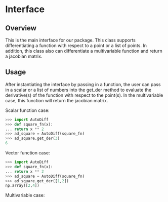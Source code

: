 # Interface
## Overview
This is the main interface for our package. This class supports differentiating a function with respect to a point or a list of points. In addition, this class also can differentiate a multivariable function and return a jacobian matrix.


## Usage
After instantiating the interface by passing in a function, the user can pass in a scalar or a list of numbers into the get_der method to evaluate the derivative(s) of the function with respect to the point(s). In the multivariable case, this function will return the jacobian matrix.

Scalar function case:

```python
>>> import AutoDiff
>>> def square_fn(x):
...	return x ** 2
>>> ad_square = AutoDiff(square_fn)
>>> ad_square.get_der(3)
6
```

Vector function case:
```python
>>> import AutoDiff
>>> def square_fn(x):
...	return x ** 2
>>> ad_square = AutoDiff(square_fn)
>>> ad_square.get_der([1,2])
np.array([2,4])
```

Multivariable case:
